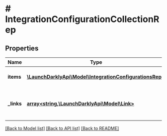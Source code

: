 # # IntegrationConfigurationCollectionRep

## Properties

Name | Type | Description | Notes
------------ | ------------- | ------------- | -------------
**items** | [**\LaunchDarklyApi\Model\IntegrationConfigurationsRep[]**](IntegrationConfigurationsRep.md) | An array of integration configurations |
**_links** | [**array<string,\LaunchDarklyApi\Model\Link>**](Link.md) | The location and content type of related resources |

[[Back to Model list]](../../README.md#models) [[Back to API list]](../../README.md#endpoints) [[Back to README]](../../README.md)
